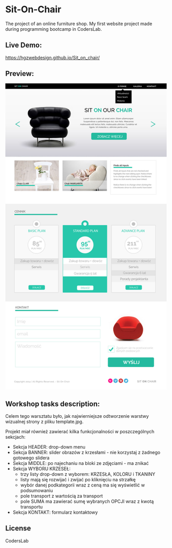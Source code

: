# Sit-On-Chair
The project of an online furniture shop. My first website project made during programming bootcamp in CodersLab.
## Live Demo:
 https://hgzwebdesign.github.io/Sit_on_chair/
## Preview:
![alt txt](template.jpg)

## Workshop tasks description:

Celem tego warsztatu było, jak najwierniejsze odtworzenie warstwy wizualnej strony z pliku template.jpg.

Projekt miał również zawierać kilka funkcjonalności w poszczególnych sekcjach:

- Sekcja HEADER: drop-down menu
- Sekcja BANNER: slider obrazów z krzesłami - nie korzystaj z żadnego gotowego slidera
- Sekcja MIDDLE: po najechaniu na bloki ze zdjęciami - ma znikać
- Sekcja WYBORU KRZESEŁ:
  - trzy listy drop-down z wyborem: KRZESŁA, KOLORU i TKANINY
  - listy mają się rozwijać i zwijać po kliknięciu na strzałkę
  - wybór danej podkategorii wraz z ceną ma się wyświetlić w podsumowaniu
  - pole transport z wartością za transport
  - pole SUMA ma zawierać sumę wybranych OPCJI wraz z kwotą transportu
- Sekcja KONTAKT: formularz kontaktowy

## License

CodersLab
